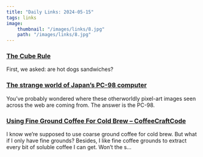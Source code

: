 ```yaml
---
title: "Daily Links: 2024-05-15"
tags: links
image:
    thumbnail: "/images/links/8.jpg"
    path: "/images/links/8.jpg"
---
```


### [The Cube Rule](https://cuberule.com/)

First, we asked: are hot dogs sandwiches?


### [The strange world of Japan’s PC-98 computer](https://strangecomforts.com/the-strange-world-of-japans-pc-98-computer/)

You’ve probably wondered where these otherworldly pixel-art images seen across the web are coming from. The answer is the PC-98.


### [Using Fine Ground Coffee For Cold Brew – CoffeeCraftCode](https://coffeecraftcode.com/using-fine-ground-coffee-for-cold-brew/)

I know we’re supposed to use coarse ground coffee for cold brew. But what if I only have fine grounds? Besides, I like fine coffee grounds to extract every bit of soluble coffee I can get. Won’t the s…